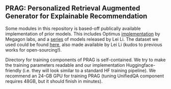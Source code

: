 PRAG: Personalized Retrieval Augmented Generator for Explainable Recommendation
---
Some modules in this repository is based-off publically available implementation of prior models. This includes Optimus [implementation](https://github.com/megagonlabs/coop) by Megagon labs, and a [series](https://github.com/lileipisces/NLG4RS) of models released by Lei Li. The dataset we used could be found [here](https://lifehkbueduhk-my.sharepoint.com/personal/16484134_life_hkbu_edu_hk/_layouts/15/onedrive.aspx?id=%2Fpersonal%2F16484134%5Flife%5Fhkbu%5Fedu%5Fhk%2FDocuments%2FCIKM20%2DNETE%2DDatasets&ga=1), also made available by Lei Li (kudos to previous works for open-sourcing!).

Directory for training components of PRAG is self-contained. We try to make the training parameters readable and our implementation Huggingface-friendly (i.e. they will look similar to a standard HF training pipeline). We recommend an 24-GB GPU for training PRAG (tuning UnifiedQA component requires 48GB, but it should finish in minutes).
